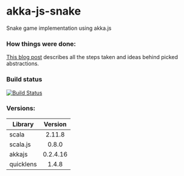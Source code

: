 # akka-js-snake
Snake game implementation using akka.js

### How things were done:
[This blog post](http://tkachuko.info/blog#post=Full%20frontal%20akka:%20akka.js) describes all the steps taken and ideas behind picked abstractions.

### Build status

[![Build Status](https://travis-ci.org/kelebra/akka-js-snake.svg?branch=master)](https://travis-ci.org/kelebra/akka-js-snake)

### Versions:

| Library       | Version       |
| ------------- |:-------------:|
| scala         | 2.11.8        |
| scala.js      | 0.8.0         |
| akkajs        | 0.2.4.16      |
| quicklens     | 1.4.8         |
